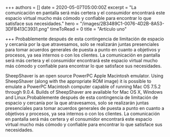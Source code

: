 +++
authors = []
date = 2020-05-07T05:00:00Z
excerpt = "La comunicación en pantalla será más certera y el consumidor encontrará este espacio virtual mucho más cómodo y confiable para encontrar lo que satisface sus necesidades."
hero = "/images/2B3489C1-0076-4D2B-8A53-3DFB413C3931.png"
timeToRead = 0
title = "Artículo uno"

+++
Probablemente después de esta contingencia de limitación de espacio y cercanía por la que atravesamos, solo se realizarán juntas presenciales para tomar acuerdos generales de puesta a punto en cuanto a objetivos y procesos, ya sea internos o con los clientes. La comunicación en pantalla será más certera y el consumidor encontrará este espacio virtual mucho más cómodo y confiable para encontrar lo que satisface sus necesidades.

SheepShaver is an open source PowerPC Apple Macintosh emulator. Using SheepShaver (along with the appropriate ROM image) it is possible to emulate a PowerPC Macintosh computer capable of running Mac OS 7.5.2 through 9.0.4. Builds of SheepShaver are available for Mac OS X, Windows and Linux.Probablemente después de esta contingencia de limitación de espacio y cercanía por la que atravesamos, solo se realizarán juntas presenciales para tomar acuerdos generales de puesta a punto en cuanto a objetivos y procesos, ya sea internos o con los clientes. La comunicación en pantalla será más certera y el consumidor encontrará este espacio virtual mucho más cómodo y confiable para encontrar lo que satisface sus necesidades.